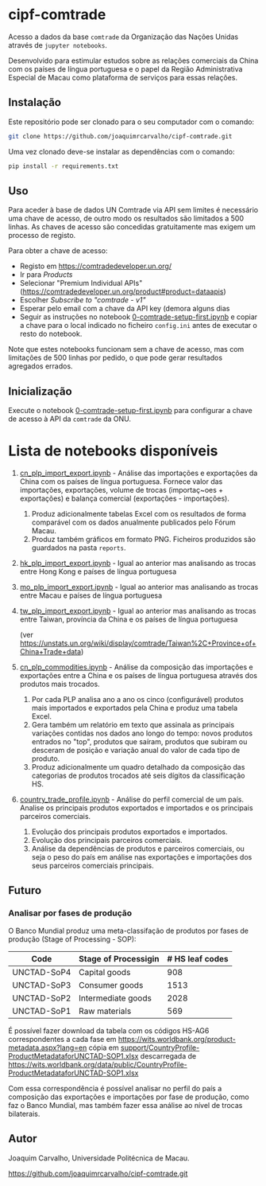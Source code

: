 # cipf-comtrade

Acesso a dados da base `comtrade` da Organização das Nações Unidas
através de `jupyter notebooks`.

Desenvolvido para estimular estudos sobre as relações comerciais
da China com os países de língua portuguesa e o papel da
Região Administrativa Especial de Macau como plataforma de serviços
para essas relações.

## Instalação

Este repositório pode ser clonado para o seu computador com o comando:

```bash
git clone https://github.com/joaquimrcarvalho/cipf-comtrade.git
```

Uma vez clonado deve-se instalar as dependências com o comando:

```bash
pip install -r requirements.txt
```

## Uso

Para aceder à base de dados UN Comtrade via API sem limites é necessário uma chave de acesso,
de outro modo os resultados são limitados a 500 linhas. As chaves de acesso são concedidas
gratuitamente mas exigem um processo de registo.

Para obter a chave de acesso:
* Registo em https://comtradedeveloper.un.org/
* Ir para _Products_
* Selecionar "Premium Individual APIs" (https://comtradedeveloper.un.org/product#product=dataapis)
* Escolher _Subscribe to "comtrade - v1"_
* Esperar pelo email com a chave da API key (demora alguns dias
* Seguir as instruções no notebook [0-comtrade-setup-first.ipynb](0-comtrade-setup-first.ipynb)
 e copiar a chave para o local indicado no ficheiro `config.ini` antes
  de executar o resto do notebook.

Note que estes notebooks funcionam sem a chave de acesso, mas com limitações
de 500 linhas por pedido, o que pode gerar resultados agregados errados.

## Inicialização

Execute o notebook [0-comtrade-setup-first.ipynb](0-comtrade-setup-first.ipynb) para
configurar a chave de acesso à API da `comtrade` da ONU.

# Lista de notebooks disponíveis

1. [cn_plp_import_export.ipynb](cn_plp_import_export.ipynb) - Análise das importações e exportações da China com os países de língua portuguesa. Fornece valor das importações, exportações, volume de trocas (importaç~oes + exportações) e balança comercial (exportações - importações).
   1. Produz adicionalmente tabelas Excel com os resultados de forma comparável com os dados anualmente publicados pelo Fórum Macau.
   2. Produz também gráficos em formato PNG. Ficheiros produzidos são guardados na pasta `reports`.

2. [hk_plp_import_export.ipynb](hk_plp_import_export.ipynb) - Igual ao anterior mas analisando
   as trocas entre Hong Kong e países de língua portuguesa

3. [mo_plp_import_export.ipynb](mo_plp_import_export.ipynb) - Igual ao anterior mas
   analisando as trocas entre Macau e países de língua portuguesa

4. [tw_plp_import_export.ipynb](tw_plp_import_export.ipynb) - Igual ao anterior mas
   analisando as trocas entre Taiwan, província da China e os países de língua portuguesa

   (ver https://unstats.un.org/wiki/display/comtrade/Taiwan%2C+Province+of+China+Trade+data)

5. [cn_plp_commodities.ipynb](cn_plp_commodities.ipynb) - Análise da composição das importações e exportações entre a China e os países de língua portuguesa através dos produtos mais trocados.
   1. Por cada PLP analisa ano a ano os cinco (configurável) produtos mais importados e exportados pela China e produz uma tabela Excel.
   2. Gera também um relatório em texto que assinala as principais variações contidas nos dados ano longo do tempo: novos produtos entrados no "top", produtos que saíram, produtos que subiram ou desceram de posição e variação anual do valor de cada tipo de produto.
   3. Produz adicionalmente um quadro detalhado da
composição das categorias de produtos trocados até seis dígitos da classificação HS.

1. [country_trade_profile.ipynb](country_trade_profile.ipynb) - Análise do perfil comercial
de um país. Analise os principais produtos exportados e importados e os principais parceiros comerciais.
   1. Evolução dos principais produtos exportados e importados.
   2. Evolução dos principais parceiros comerciais.
   3. Análise da dependências de produtos e parceiros comerciais, ou seja o peso
      do país em análise nas exportações e importações dos seus parceiros comerciais
      principais.

## Futuro

### Analisar por fases de produção

O Banco Mundial produz uma meta-classifação de produtos por fases de produção
(Stage of Processing - SOP):

| Code        | Stage of Processigin| # HS leaf codes |
|-------------|---------------------|-----------------|
| UNCTAD-SoP4 | Capital goods       | 908             |
| UNCTAD-SoP3 | Consumer goods      | 1513            |
| UNCTAD-SoP2 | Intermediate goods  | 2028            |
| UNCTAD-SoP1 | Raw materials       | 569             |

É possível fazer download da tabela com os códigos HS-AG6 correspondentes a cada fase em  https://wits.worldbank.org/product-metadata.aspx?lang=en cópia em [support/CountryProfile-ProductMetadataforUNCTAD-SOP1.xlsx](support/CountryProfile-ProductMetadataforUNCTAD-SOP1.xlsx) descarregada de https://wits.worldbank.org/data/public/CountryProfile-ProductMetadataforUNCTAD-SOP1.xlsx

Com essa correspondência é possível analisar no perfil do país a composição das exportações
e importações por fase de produção, como faz o Banco Mundial, mas também
fazer essa análise ao nível de trocas bilaterais.





## Autor

Joaquim Carvalho, Universidade Politécnica de Macau.

https://github.com/joaquimrcarvalho/cipf-comtrade.git
